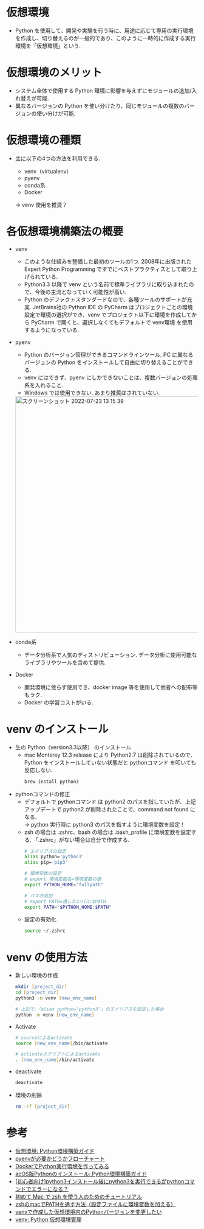 # 仮想環境
* Python を使用して、開発や実験を行う時に、用途に応じて専用の実行環境を作成し、切り替えるのが一般的であり、このように一時的に作成する実行環境を「仮想環境」という.

# 仮想環境のメリット
* システム全体で使用する Python 環境に影響を与えずにモジュールの追加/入れ替えが可能.
* 異なるバージョンの Python を使い分けたり、同じモジュールの複数のバージョンの使い分けが可能.

# 仮想環境の種類
* 主に以下の4つの方法を利用できる.

  * venv（virtualenv）
  * pyenv
  * conda系
  * Docker

  → venv 使用を推奨？
  
# 各仮想環境構築法の概要
* venv
  * このような仕組みを整備した最初のツールの1つ. 2008年に出版された Expert Python Programming ですでにベストプラクティスとして取り上げられている.
  * Python3.3 以降で venv という名前で標準ライブラリに取り込まれたので、今後の主流となっていく可能性が高い.
  * Python のデファクトスタンダードなので、各種ツールのサポートが充実. JetBrains社の Python IDE の PyCharm はプロジェクトごとの環境設定で環境の選択ができ、venv でプロジェクト以下に環境を作成してから PyCharm で開くと、選択しなくてもデフォルトで venv環境 を使用するようになっている.

* pyenv
  * Python のバージョン管理ができるコマンドラインツール. PC に異なるバージョンの Python をインストールして自由に切り替えることができる.
  * venv にはできず、pyenv にしかできないことは、複数バージョンの処理系を入れること.
  * Windows では使用できない. あまり推奨はされていない.
  <img width="621" alt="スクリーンショット 2022-07-23 13 15 39" src="https://user-images.githubusercontent.com/53923545/180640026-efe9339c-94e0-4540-a554-bb8baff17a48.png">

* conda系
  * データ分析系で人気のディストリビューション. データ分析に使用可能なライブラリやツールを含めて提供.

* Docker
  * 開発環境に依らず使用でき、docker image 等を使用して他者への配布等もラク.
  * Docker の学習コストがいる.

# venv のインストール
* 生の Python（version3.3以降） のインストール
  * mac Monterey 12.3 release により Python2.7 は削除されているので、Python をインストールしていない状態だと pythonコマンド を叩いても反応しない.
    ```zsh
    brew install python3
    ```
* pythonコマンドの修正
  * デフォルトで pythonコマンド は python2 のパスを指していたが、上記アップデートで python2 が削除されたことで、command not found になる.  
  -> python 実行時に python3 のパスを指すように環境変数を設定！
  * zsh の場合は .zshrc、bash の場合は .bash_profile に環境変数を設定する.  「.zshrc」がない場合は自分で作成する.
    ```zsh
    # エイリアスの設定
    alias python='python3'
    alias pip='pip3'

    # 環境変数の設定
    # export 環境変数名=環境変数の値
    export PYTHON_HOME="fullpath"

    # パスの追加
    # export PATH=通したいパス:$PATH
    export PATH="$PYTHON_HOME:$PATH"
    ```
  * 設定の有効化
    ```zsh
    source ~/.zshrc
    ```

# venv の使用方法
* 新しい環境の作成
  ```zsh
  mkdir [project_dir]
  cd [project_dir]
  python3 -m venv [new_env_name]

  # 上記で、「alias python='python3'」のエイリアスを設定した場合
  python -m venv [new_env_name]
  ```
* Activate
  ```zsh
  # sourceによるactivate
  source [new_env_name]/bin/activate

  # activateスクリプトによるactivate
  . [new_env_name]/bin/activate
  ```
* deactivate
  ```zsh
  deactivate
  ```
* 環境の削除
  ```zsh
  rm -rf [project_dir]
  ```

# 参考
* [仮想環境: Python環境構築ガイド](https://www.python.jp/install/windows/venv.html)
* [pyenvが必要かどうかフローチャート](https://qiita.com/shibukawa/items/0daab479a2fd2cb8a0e7)
* [DockerでPython実行環境を作ってみる](https://qiita.com/jhorikawa_err/items/fb9c03c0982c29c5b6d5)
* [acOS版Pythonのインストール: Python環境構築ガイド](https://www.python.jp/install/macos/install_python.html)
* [[初心者向け]python3インストール後にpython3を実行できるがpythonコマンドでエラーになる？](https://dev.classmethod.jp/articles/python-commands-give-me-not-found-errors/)
* [初めて Mac で zsh を使う人のためのチュートリアル](https://mollifier.hatenablog.com/entry/2013/02/22/025415)
* [zshのmacでPATHを通す方法（設定ファイルに環境変数を加える）](https://amateur-engineer.com/mac-path-zsh/)
* [venvで作成した仮想環境内のPythonバージョンを変更したい](https://dev.classmethod.jp/articles/change-venv-python-version/)
* [venv: Python 仮想環境管理](https://qiita.com/fiftystorm36/items/b2fd47cf32c7694adc2e)

